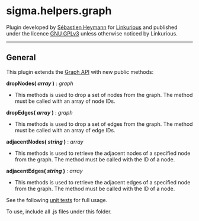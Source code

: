 sigma.helpers.graph
==================

Plugin developed by [Sébastien Heymann](https://github.com/sheymann) for [Linkurious](https://github.com/Linkurious) and published under the licence [GNU GPLv3](LICENSE) unless otherwise noticed by Linkurious.

---
## General
This plugin extends the [Graph API](https://github.com/jacomyal/sigma.js/wiki/Graph-API) with new public methods:

**dropNodes( *array* )** : *graph*
 * This methods is used to drop a set of nodes from the graph. The method must be called with an array of node IDs.

**dropEdges( *array* )** : *graph*
 * This methods is used to drop a set of edges from the graph. The method must be called with an array of edge IDs.

**adjacentNodes( *string* )** : *array*
 * This methods is used to retrieve the adjacent nodes of a specified node from the graph. The method must be called with the ID of a node.

**adjacentEdges( *string* )** : *array*
 * This methods is used to retrieve the adjacent edges of a specified node from the graph. The method must be called with the ID of a node.

See the following [unit tests](../../test/unit.helpers.graph.js) for full usage.

To use, include all .js files under this folder.
